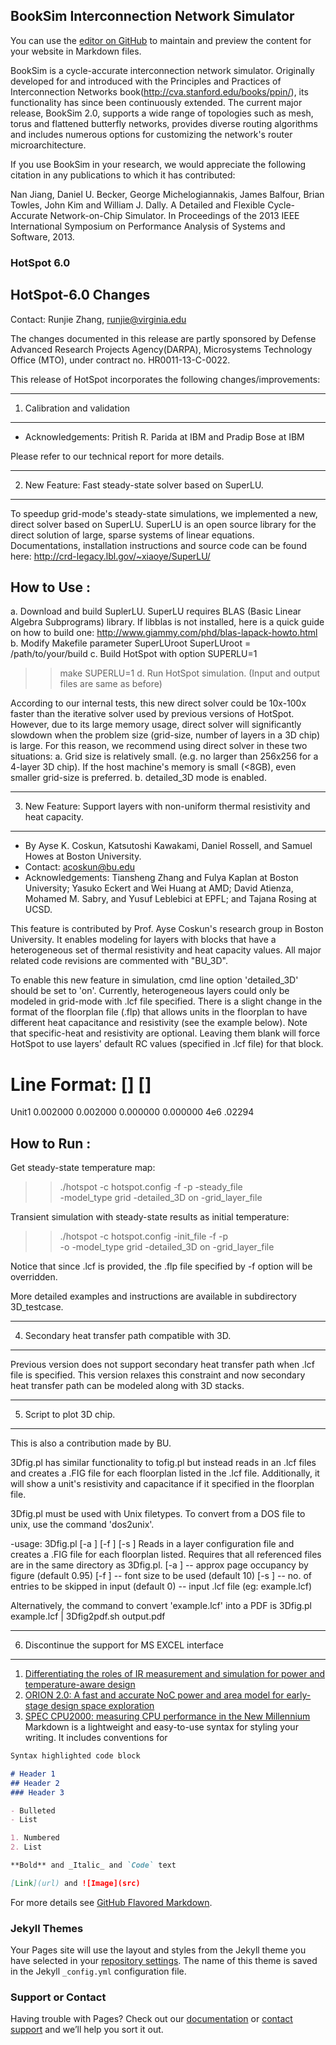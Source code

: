 ## BookSim Interconnection Network Simulator

You can use the [editor on GitHub](https://github.com/bheemhh1/3D_NoC/edit/master/README.md) to maintain and preview the content for your website in Markdown files.

BookSim is a cycle-accurate interconnection network simulator. Originally developed for and introduced with the Principles and Practices of Interconnection Networks book(http://cva.stanford.edu/books/ppin/), its functionality has since been continuously extended. The current major release, BookSim 2.0, supports a wide range of topologies such as mesh, torus and flattened butterfly networks, provides diverse routing algorithms and includes numerous options for customizing the network's router microarchitecture.

If you use BookSim in your research, we would appreciate the following citation in any publications to which it has contributed:

Nan Jiang, Daniel U. Becker, George Michelogiannakis, James Balfour, Brian Towles, John Kim and William J. Dally. A Detailed and Flexible Cycle-Accurate Network-on-Chip Simulator. In Proceedings of the 2013 IEEE International Symposium on Performance Analysis of Systems and Software, 2013.
### HotSpot 6.0
HotSpot-6.0 Changes
-------------------
Contact: Runjie Zhang, runjie@virginia.edu

The changes documented in this release are partly sponsored by 
Defense Advanced Research Projects Agency(DARPA), Microsystems Technology Office (MTO),
under contract no. HR0011-13-C-0022.

This release of HotSpot incorporates the following changes/improvements:

-----------------------------------------------------------------------------------------------------
1) Calibration and validation 
-----------------------------------------------------------------------------------------------------
- Acknowledgements: Pritish R. Parida at IBM and Pradip Bose at IBM

Please refer to our technical report for more details.

-----------------------------------------------------------------------------------------------------
2) New Feature: Fast steady-state solver based on SuperLU.
-----------------------------------------------------------------------------------------------------
To speedup grid-mode's steady-state simulations, we implemented a new, direct solver based on SuperLU. 
SuperLU is an open source library for the direct solution of large, sparse systems of 
linear equations. Documentations, installation instructions and source code can be found here: 
http://crd-legacy.lbl.gov/~xiaoye/SuperLU/

How to Use :
-----------
a. Download and build SuplerLU.
   SuperLU requires BLAS (Basic Linear Algebra Subprograms) library.
   If libblas is not installed, here is a quick guide on how to
   build one: http://www.giammy.com/phd/blas-lapack-howto.html
b. Modify Makefile parameter SuperLUroot 
   SuperLUroot = /path/to/your/build
c. Build HotSpot with option SUPERLU=1
   >> make SUPERLU=1
d. Run HotSpot simulation. (Input and output files are same as before)

According to our internal tests, this new direct solver could be 10x-100x faster than 
the iterative solver used by previous versions of HotSpot. However, due to its large memory usage,
direct solver will significantly slowdown when the problem size (grid-size, number of layers in a 
3D chip) is large. For this reason, we recommend using direct solver in these two situations:
a. Grid size is relatively small. (e.g. no larger than 256x256 for a 4-layer 3D chip).
   If the host machine's memory is small (<8GB), even smaller grid-size is preferred.
b. detailed_3D mode is enabled.

-----------------------------------------------------------------------------------------------------
3) New Feature: Support layers with non-uniform thermal resistivity and heat capacity.
-----------------------------------------------------------------------------------------------------
- By Ayse K. Coskun, Katsutoshi Kawakami, Daniel Rossell, and Samuel Howes at Boston University.
- Contact: acoskun@bu.edu
- Acknowledgements: Tiansheng Zhang and Fulya Kaplan at Boston University; Yasuko Eckert and Wei Huang at AMD; 
  David Atienza, Mohamed M. Sabry, and Yusuf Leblebici at EPFL; and Tajana Rosing at UCSD.

This feature is contributed by Prof. Ayse Coskun's research group in Boston University.
It enables modeling for layers with blocks that have a heterogeneous set of thermal 
resistivity and heat capacity values. All major related code revisions are commented with "BU_3D".

To enable this new feature in simulation, cmd line option 'detailed_3D' should be set to 'on'.
Currently, heterogeneous layers could only be modeled in grid-mode with .lcf file specified.
There is a slight change in the format of the floorplan file (.flp) that allows units in
the floorplan to have different heat capacitance and resistivity (see the example below). 
Note that specific-heat and resistivity are optional. Leaving them blank will force HotSpot 
to use layers' default RC values (specified in .lcf file) for that block. 

# Line Format: <unit-name> <width> <height> <left-x> <bottom-y> [<specific-heat>] [<resistivity>]
Unit1	0.002000	0.002000	0.000000	0.000000	4e6	.02294

How to Run :
-----------
Get steady-state temperature map:
>> ./hotspot -c hotspot.config -f <filename> -p <powerfile> -steady_file <steadyfile> \
			 -model_type grid -detailed_3D on -grid_layer_file <lcffile> 

Transient simulation with steady-state results as initial temperature:
>> ./hotspot -c hotspot.config -init_file <steadyfile> -f <filename> -p <powerfile> \
			 -o <ttracefile> -model_type grid -detailed_3D on -grid_layer_file <lcffile>

Notice that since .lcf is provided, the .flp file specified by -f option will be overridden.

More detailed examples and instructions are available in subdirectory 3D_testcase.

-----------------------------------------------------------------------------------------------------
4) Secondary heat transfer path compatible with 3D.
-----------------------------------------------------------------------------------------------------
Previous version does not support secondary heat transfer path when .lcf file is specified.
This version relaxes this constraint and now secondary heat transfer path can be modeled along
with 3D stacks. 

-----------------------------------------------------------------------------------------------------
5) Script to plot 3D chip.
-----------------------------------------------------------------------------------------------------
This is also a contribution made by BU.

3Dfig.pl has similar functionality to tofig.pl but instead reads in an .lcf files and creates a .FIG 
file for each floorplan listed in the .lcf file. Additionally, it will show a unit's resistivity and 
capacitance if it specified in the floorplan file. 

3Dfig.pl must be used with Unix filetypes. To convert from a DOS file to unix, use the command 'dos2unix'.

-usage: 3Dfig.pl [-a <area ratio>] [-f <fontsize>] [-s <nskip>] <file>
Reads in a layer configuration file and creates a .FIG file for each floorplan listed.
Requires that all referenced files are in the same directory as 3Dfig.pl.
[-a <area ratio>] -- approx page occupancy by figure (default 0.95)
[-f <fontsize>]   -- font size to be used (default 10)
[-s <nskip>]      -- no. of entries to be skipped in input (default 0)
<file>            -- input .lcf file (eg: example.lcf)

Alternatively, the command to convert 'example.lcf' into a PDF is 3Dfig.pl example.lcf | 3Dfig2pdf.sh output.pdf

-----------------------------------------------------------------------------------------------------
6) Discontinue the support for MS EXCEL interface
----------------------------------------------------------------------------
1. [Differentiating the roles of IR measurement and simulation for power and temperature-aware design](https://ieeexplore.ieee.org/document/4919633)
2. [ORION 2.0: A fast and accurate NoC power and area model for early-stage design space exploration](https://ieeexplore.ieee.org/document/5090700)
3. [SPEC CPU2000: measuring CPU performance in the New Millennium](https://ieeexplore.ieee.org/document/869367)
Markdown is a lightweight and easy-to-use syntax for styling your writing. It includes conventions for

```markdown
Syntax highlighted code block

# Header 1
## Header 2
### Header 3

- Bulleted
- List

1. Numbered
2. List

**Bold** and _Italic_ and `Code` text

[Link](url) and ![Image](src)
```

For more details see [GitHub Flavored Markdown](https://guides.github.com/features/mastering-markdown/).

### Jekyll Themes

Your Pages site will use the layout and styles from the Jekyll theme you have selected in your [repository settings](https://github.com/bheemhh1/3D_NoC/settings). The name of this theme is saved in the Jekyll `_config.yml` configuration file.

### Support or Contact

Having trouble with Pages? Check out our [documentation](https://help.github.com/categories/github-pages-basics/) or [contact support](https://github.com/contact) and we’ll help you sort it out.
